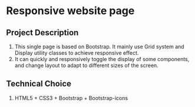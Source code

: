 # Responsive website page

## Project Description
1. This single page is based on Bootstrap. It mainly use Grid system and Display utility classes to achieve responsive effect.
2. It can quickly and responsively toggle the display of some components, and change layout to adapt to different sizes of the screen.

## Technical Choice
1. HTML5 + CSS3 + Bootstrap + Bootstrap-icons

